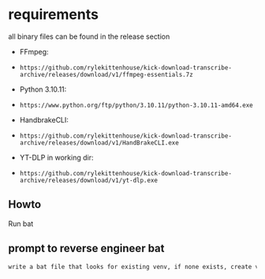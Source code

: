 # requirements 

all binary files can be found in the release section

- FFmpeg:
-     https://github.com/rylekittenhouse/kick-download-transcribe-archive/releases/download/v1/ffmpeg-essentials.7z 
- Python 3.10.11:
-     https://www.python.org/ftp/python/3.10.11/python-3.10.11-amd64.exe
- HandbrakeCLI: 
-     https://github.com/rylekittenhouse/kick-download-transcribe-archive/releases/download/v1/HandBrakeCLI.exe 
- YT-DLP in working dir:
-     https://github.com/rylekittenhouse/kick-download-transcribe-archive/releases/download/v1/yt-dlp.exe

## Howto

Run bat 

## prompt to reverse engineer bat

```md
write a bat file that looks for existing venv, if none exists, create venv in working dir. if requirements.txt file found, after activating, pip install upgrade requirements. if main.py file exists in working dir, run, otherwise use set variable py file as backup to run from venv, otherwise use first alphabetic py file. 
```
